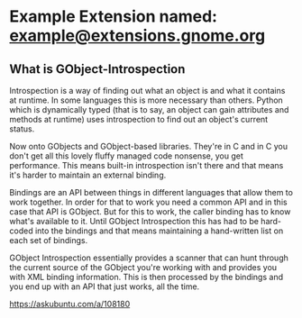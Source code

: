 # Example Extension named: example@extensions.gnome.org

## What is GObject-Introspection

Introspection is a way of finding out what an object is and what it contains at runtime. In some languages this is more necessary than others. Python which is dynamically typed (that is to say, an object can gain attributes and methods at runtime) uses introspection to find out an object's current status.

Now onto GObjects and GObject-based libraries. They're in C and in C you don't get all this lovely fluffy managed code nonsense, you get performance. This means built-in introspection isn't there and that means it's harder to maintain an external binding.

Bindings are an API between things in different languages that allow them to work together. In order for that to work you need a common API and in this case that API is GObject. But for this to work, the caller binding has to know what's available to it. Until GObject Introspection this has had to be hard-coded into the bindings and that means maintaining a hand-written list on each set of bindings.

GObject Introspection essentially provides a scanner that can hunt through the current source of the GObject you're working with and provides you with XML binding information. This is then processed by the bindings and you end up with an API that just works, all the time.

https://askubuntu.com/a/108180
